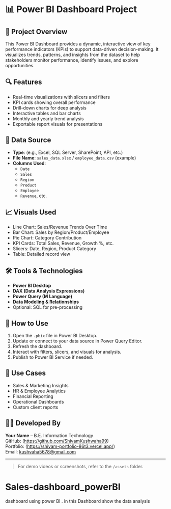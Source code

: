 # 📊 Power BI Dashboard Project

## 📝 Project Overview
This Power BI Dashboard provides a dynamic, interactive view of key performance indicators (KPIs) to support data-driven decision-making. It visualizes trends, patterns, and insights from the dataset to help stakeholders monitor performance, identify issues, and explore opportunities.

## 🔍 Features
- Real-time visualizations with slicers and filters
- KPI cards showing overall performance
- Drill-down charts for deep analysis
- Interactive tables and bar charts
- Monthly and yearly trend analysis
- Exportable report visuals for presentations

## 📂 Data Source
- **Type**: (e.g., Excel, SQL Server, SharePoint, API, etc.)
- **File Name**: `sales_data.xlsx` / `employee_data.csv` (example)
- **Columns Used**:
  - `Date`
  - `Sales`
  - `Region`
  - `Product`
  - `Employee`
  - `Revenue`, etc.

## 📈 Visuals Used
- Line Chart: Sales/Revenue Trends Over Time
- Bar Chart: Sales by Region/Product/Employee
- Pie Chart: Category Contribution
- KPI Cards: Total Sales, Revenue, Growth %, etc.
- Slicers: Date, Region, Product Category
- Table: Detailed record view

## 🛠️ Tools & Technologies
- **Power BI Desktop**
- **DAX (Data Analysis Expressions)**
- **Power Query (M Language)**
- **Data Modeling & Relationships**
- Optional: SQL for pre-processing

## 🚀 How to Use
1. Open the `.pbix` file in Power BI Desktop.
2. Update or connect to your data source in Power Query Editor.
3. Refresh the dashboard.
4. Interact with filters, slicers, and visuals for analysis.
5. Publish to Power BI Service if needed.

## 📌 Use Cases
- Sales & Marketing Insights
- HR & Employee Analytics
- Financial Reporting
- Operational Dashboards
- Custom client reports

## 👨‍💻 Developed By
**Your Name** – B.E. Information Technology  
GitHub: (https://github.com/ShivamKushwaha99)  
Portfolio: (https://shivam-portfolio-86t3.vercel.app/)  
Email: kushvaha5678@gmail.com

---

> For demo videos or screenshots, refer to the `/assets` folder.
# Sales-dashboard_powerBI
dashboard  using power BI . in this Dashboard show the data analysis 
